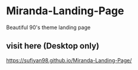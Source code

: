 # Miranda-Landing-Page
 Beautiful 90's theme landing page 

## visit here (Desktop only)
https://sufiyan98.github.io/Miranda-Landing-Page/
